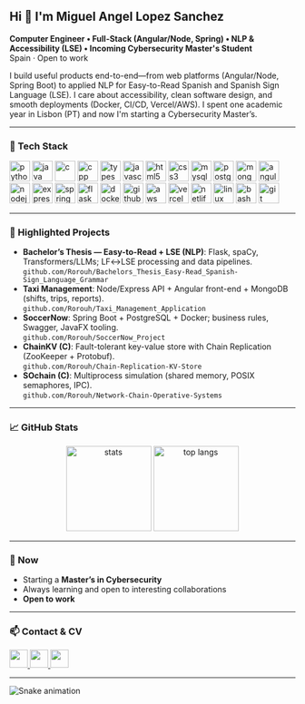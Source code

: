 <h2 align="left">Hi 👋 I'm Miguel Angel Lopez Sanchez</h2>

**Computer Engineer • Full-Stack (Angular/Node, Spring) • NLP & Accessibility (LSE) • Incoming Cybersecurity Master's Student**  
Spain · Open to work

<p>
I build useful products end-to-end—from web platforms (Angular/Node, Spring Boot) to applied NLP for Easy-to-Read Spanish and Spanish Sign Language (LSE). I care about accessibility, clean software design, and smooth deployments (Docker, CI/CD, Vercel/AWS). I spent one academic year in Lisbon (PT) and now I'm starting a Cybersecurity Master’s.
</p>

---

### 🔧 Tech Stack
<div align="left">

  <!-- Languages -->
  <img src="https://cdn.jsdelivr.net/gh/devicons/devicon/icons/python/python-original.svg" height="36" alt="python"/>
  <img src="https://cdn.jsdelivr.net/gh/devicons/devicon/icons/java/java-original.svg" height="36" alt="java"/>
  <img src="https://cdn.jsdelivr.net/gh/devicons/devicon/icons/c/c-original.svg" height="36" alt="c"/>
  <img src="https://cdn.jsdelivr.net/gh/devicons/devicon/icons/cplusplus/cplusplus-original.svg" height="36" alt="cpp"/>
  <img src="https://cdn.jsdelivr.net/gh/devicons/devicon/icons/typescript/typescript-original.svg" height="36" alt="typescript"/>
  <img src="https://cdn.jsdelivr.net/gh/devicons/devicon/icons/javascript/javascript-original.svg" height="36" alt="javascript"/>
  <img src="https://cdn.jsdelivr.net/gh/devicons/devicon/icons/html5/html5-original.svg" height="36" alt="html5"/>
  <img src="https://cdn.jsdelivr.net/gh/devicons/devicon/icons/css3/css3-original.svg" height="36" alt="css3"/>
  <img src="https://cdn.jsdelivr.net/gh/devicons/devicon/icons/mysql/mysql-original.svg" height="36" alt="mysql"/>
  <img src="https://cdn.jsdelivr.net/gh/devicons/devicon/icons/postgresql/postgresql-original.svg" height="36" alt="postgresql"/>
  <img src="https://cdn.jsdelivr.net/gh/devicons/devicon/icons/mongodb/mongodb-original.svg" height="36" alt="mongodb"/>

  <!-- Frontend / Backend -->
  <img src="https://cdn.jsdelivr.net/gh/devicons/devicon/icons/angularjs/angularjs-original.svg" height="36" alt="angular"/>
  <img src="https://cdn.jsdelivr.net/gh/devicons/devicon/icons/nodejs/nodejs-original.svg" height="36" alt="nodejs"/>
  <img src="https://cdn.jsdelivr.net/gh/devicons/devicon/icons/express/express-original.svg" height="36" alt="express"/>
  <img src="https://cdn.jsdelivr.net/gh/devicons/devicon/icons/spring/spring-original.svg" height="36" alt="spring"/>
  <img src="https://cdn.jsdelivr.net/gh/devicons/devicon/icons/flask/flask-original.svg" height="36" alt="flask"/>

  <!-- DevOps / Cloud / Tooling -->
  <img src="https://cdn.jsdelivr.net/gh/devicons/devicon/icons/docker/docker-original.svg" height="36" alt="docker"/>
  <img src="https://cdn.jsdelivr.net/gh/devicons/devicon/icons/githubactions/githubactions-plain.svg" height="36" alt="github actions"/>
  <img src="https://cdn.jsdelivr.net/gh/devicons/devicon/icons/amazonwebservices/amazonwebservices-original.svg" height="36" alt="aws"/>
  <img src="https://cdn.jsdelivr.net/gh/devicons/devicon/icons/vercel/vercel-original.svg" height="36" alt="vercel"/>
  <img src="https://cdn.jsdelivr.net/gh/devicons/devicon/icons/netlify/netlify-original.svg" height="36" alt="netlify"/>
  <img src="https://cdn.jsdelivr.net/gh/devicons/devicon/icons/linux/linux-original.svg" height="36" alt="linux"/>
  <img src="https://cdn.jsdelivr.net/gh/devicons/devicon/icons/bash/bash-original.svg" height="36" alt="bash"/>
  <img src="https://cdn.jsdelivr.net/gh/devicons/devicon/icons/git/git-original.svg" height="36" alt="git"/>
</div>

---

### 🚀 Highlighted Projects
- **Bachelor’s Thesis — Easy-to-Read + LSE (NLP)**: Flask, spaCy, Transformers/LLMs; LF↔LSE processing and data pipelines.  
  `github.com/Rorouh/Bachelors_Thesis_Easy-Read_Spanish-Sign_Language_Grammar`
- **Taxi Management**: Node/Express API + Angular front-end + MongoDB (shifts, trips, reports).  
  `github.com/Rorouh/Taxi_Management_Application`
- **SoccerNow**: Spring Boot + PostgreSQL + Docker; business rules, Swagger, JavaFX tooling.  
  `github.com/Rorouh/SoccerNow_Project`
- **ChainKV (C)**: Fault-tolerant key-value store with Chain Replication (ZooKeeper + Protobuf).  
  `github.com/Rorouh/Chain-Replication-KV-Store`
- **SOchain (C)**: Multiprocess simulation (shared memory, POSIX semaphores, IPC).  
  `github.com/Rorouh/Network-Chain-Operative-Systems`

---

### 📈 GitHub Stats
<div align="center">
  <img src="https://github-readme-stats.vercel.app/api?username=Rorouh&hide_title=false&hide_rank=false&show_icons=true&include_all_commits=true&count_private=true&disable_animations=false&theme=tokyonight&locale=en&hide_border=false" height="150" alt="stats"/>
  <img src="https://github-readme-stats.vercel.app/api/top-langs?username=Rorouh&locale=en&hide_title=false&layout=compact&card_width=320&langs_count=6&theme=tokyonight&hide_border=false" height="150" alt="top langs"/>
</div>

---

### 🎯 Now
- Starting a **Master’s in Cybersecurity**
- Always learning and open to interesting collaborations
- **Open to work**

---

### 📫 Contact & CV
<a href="mailto:miguelangellopez2002@gmail.com">
  <img src="https://img.shields.io/static/v1?message=Email&logo=gmail&label=&color=D14836&logoColor=white&labelColor=&style=for-the-badge" height="32" />
</a>
<a href="https://www.linkedin.com/in/miguel-angel-lopez-sanchez-b72a36298/">
  <img src="https://img.shields.io/static/v1?message=LinkedIn&logo=linkedin&label=&color=0077B5&logoColor=white&labelColor=&style=for-the-badge" height="32" />
</a>
<a href="./CV_MALS_EN.pdf">
  <img src="https://img.shields.io/badge/CV-Download-success?style=for-the-badge" height="32" />
</a>

---

<!-- 🐍 Snake (auto-generated by GitHub Action into the `output` branch) -->
<img src="https://raw.githubusercontent.com/Rorouh/Rorouh/output/snake.svg" alt="Snake animation" />
